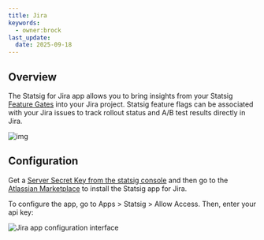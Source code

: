 ```yaml
---
title: Jira
keywords:
  - owner:brock
last_update:
  date: 2025-09-18
---
```


## Overview
The Statsig for Jira app allows you to bring insights from your Statsig [Feature Gates](/feature-flags/overview) into your Jira project. Statsig feature flags can be associated with your Jira issues to track rollout status and A/B test results directly in Jira.

![img](https://user-images.githubusercontent.com/75151332/130303182-c450027d-1a5d-4691-83bc-d3df59dbabb4.gif)

## Configuration
Get a [Server Secret Key from the statsig console](https://console.statsig.com/api_keys) and then go to the [Atlassian Marketplace](https://marketplace.atlassian.com/apps/1225708/statsig-for-jira?hosting=cloud&tab=overview) to install the Statsig app for Jira.

To configure the app, go to Apps > Statsig > Allow Access.  Then, enter your api key:

![Jira app configuration interface](https://user-images.githubusercontent.com/74584483/185266500-4695bad9-b219-4b51-8e88-cc6059799d50.png)
